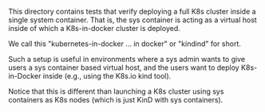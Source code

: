 This directory contains tests that verify deploying a full K8s cluster inside a
single system container. That is, the sys container is acting as a virtual host
inside of which a K8s-in-docker cluster is deployed.

We call this "kubernetes-in-docker ... in docker" or "kindind" for short.

Such a setup is useful in environments where a sys admin wants to give users a
sys container based virtual host, and the users want to deploy K8s-in-Docker
inside (e.g., using the K8s.io kind tool).

Notice that this is different than launching a K8s cluster using sys containers
as K8s nodes (which is just KinD with sys containers).
